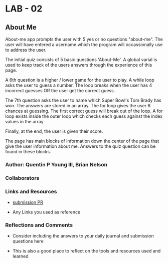 # LAB - 02

## About Me

About-me app prompts the user with 5 yes or no questions "about-me".  The user will have entered a username which the program will occassionally use to address the user.  

The initial quiz consists of 5 basic questions 'About-Me'.  A global varial is used to keep track of the users answers through the experience of this page.  

A 6th question is a higher / lower game for the user to play.  A while loop asks the user to guess a number.  The loop breaks when the user has 4 incorrect guesses OR the user get the correct guess. 

The 7th question asks the user to name which Super Bowl's Tom Brady has won.  The answers are stored in an array.  The for loop gives the user 6 chances at guessing. The first correct guess will break out of the loop.  A for loop exists inside the outer loop which checks each guess against the index values in the array.  

Finally, at the end, the user is given their score.  

The page has main blocks of information down the center of the page that give the user information about me.  Answers to the quiz question can be found in these blocks.  

### Author: Quentin P Young III, Brian Nelson

### Collaborators

### Links and Resources

* [submission PR](http://xyz.com)

* Any Links you used as reference

### Reflections and Comments

* Consider including the answers to your daily journal and submission questions here

* This is also a good place to reflect on the tools and resources used and learned
